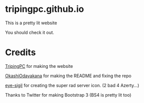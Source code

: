 # tripingpc.github.io

This is a pretty lit website

You should check it out.

# Credits
[TripingPC](https://github.com/TripingPC) for making the website

[OkashiOdayakana](https://github.com/OkashiOdayakana) for making the README and fixing the repo

[eye-sigil](https://github.com/eye-sigil) for creating the super rad server icon.  (2 bad 4 Azerty...)

Thanks to Twitter for making Bootstrap 3 (BS4 is pretty lit too)
